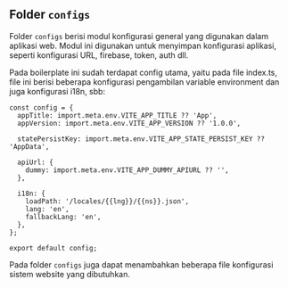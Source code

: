 ## Folder `configs`

Folder `configs` berisi modul konfigurasi general yang digunakan dalam aplikasi web. Modul ini digunakan untuk menyimpan konfigurasi aplikasi, seperti konfigurasi URL, firebase, token, auth dll.

Pada boilerplate ini sudah terdapat config utama, yaitu pada file index.ts, file ini berisi beberapa konfigurasi pengambilan variable environment dan juga konfigurasi i18n, sbb:

```tsx
const config = {
  appTitle: import.meta.env.VITE_APP_TITLE ?? 'App',
  appVersion: import.meta.env.VITE_APP_VERSION ?? '1.0.0',

  statePersistKey: import.meta.env.VITE_APP_STATE_PERSIST_KEY ?? 'AppData',

  apiUrl: {
    dummy: import.meta.env.VITE_APP_DUMMY_APIURL ?? '',
  },

  i18n: {
    loadPath: '/locales/{{lng}}/{{ns}}.json',
    lang: 'en',
    fallbackLang: 'en',
  },
};

export default config;
```

Pada folder `configs` juga dapat menambahkan beberapa file konfigurasi sistem website yang dibutuhkan.
